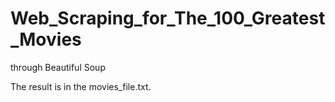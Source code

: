 # Web_Scraping_for_The_100_Greatest_Movies
through Beautiful Soup

The result is in the movies_file.txt.
